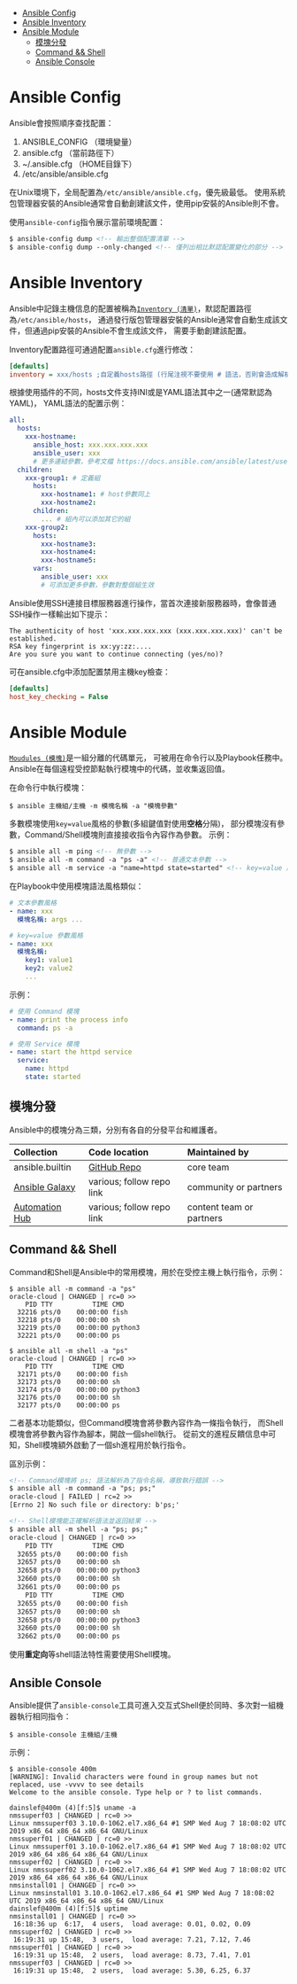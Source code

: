 <!-- TOC -->

- [Ansible Config](#ansible-config)
- [Ansible Inventory](#ansible-inventory)
- [Ansible Module](#ansible-module)
	- [模塊分發](#模塊分發)
	- [Command && Shell](#command--shell)
	- [Ansible Console](#ansible-console)

<!-- /TOC -->



# Ansible Config
Ansible會按照順序查找配置：

1. ANSIBLE_CONFIG （環境變量）
1. ansible.cfg （當前路徑下）
1. ~/.ansible.cfg （HOME目錄下）
1. /etc/ansible/ansible.cfg

在Unix環境下，全局配置為`/etc/ansible/ansible.cfg`，優先級最低。
使用系統包管理器安裝的Ansible通常會自動創建該文件，使用pip安裝的Ansible則不會。

使用`ansible-config`指令展示當前環境配置：

```html
$ ansible-config dump <!-- 輸出整個配置清單 -->
$ ansible-config dump --only-changed <!-- 僅列出相比默認配置變化的部分 -->
```



# Ansible Inventory
Ansible中記錄主機信息的配置被稱為[`Inventory (清單)`](https://docs.ansible.com/ansible/latest/user_guide/intro_inventory.html)，默認配置路徑為`/etc/ansible/hosts`，
通過發行版包管理器安裝的Ansible通常會自動生成該文件，但通過pip安裝的Ansible不會生成該文件，
需要手動創建該配置。

Inventory配置路徑可通過配置`ansible.cfg`進行修改：

```ini
[defaults]
inventory = xxx/hosts ;自定義hosts路徑 (行尾注視不要使用 # 語法，否則會造成解析出錯)
```

根據使用插件的不同，hosts文件支持INI或是YAML語法其中之一(通常默認為YAML)，
YAML語法的配置示例：

```yaml
all:
  hosts:
    xxx-hostname:
      ansible_host: xxx.xxx.xxx.xxx
      ansible_user: xxx
      # 更多連結參數，參考文檔 https://docs.ansible.com/ansible/latest/user_guide/intro_inventory.html#behavioral-parameters
  children:
    xxx-group1: # 定義組
      hosts:
        xxx-hostname1: # host參數同上
        xxx-hostname2:
      children:
        ... # 組內可以添加其它的組
    xxx-group2:
      hosts:
        xxx-hostname3:
        xxx-hostname4:
        xxx-hostname5:
      vars:
        ansible_user: xxx
        # 可添加更多參數，參數對整個組生效
```

Ansible使用SSH連接目標服務器進行操作，當首次連接新服務器時，會像普通SSH操作一樣輸出如下提示：

```
The authenticity of host 'xxx.xxx.xxx.xxx (xxx.xxx.xxx.xxx)' can't be established.
RSA key fingerprint is xx:yy:zz:....
Are you sure you want to continue connecting (yes/no)?
```

可在ansible.cfg中添加配置禁用主機key檢查：

```ini
[defaults]
host_key_checking = False
```



# Ansible Module
[`Moudules (模塊)`](https://docs.ansible.com/ansible/latest/user_guide/modules_intro.html)是一組分離的代碼單元，
可被用在命令行以及Playbook任務中。Ansible在每個遠程受控節點執行模塊中的代碼，並收集返回值。

在命令行中執行模塊：

```
$ ansible 主機組/主機 -m 模塊名稱 -a "模塊參數"
```

多數模塊使用`key=value`風格的參數(多組鍵值對使用**空格**分隔)，
部分模塊沒有參數，Command/Shell模塊則直接接收指令內容作為參數。
示例：

```html
$ ansible all -m ping <!-- 無參數 -->
$ ansible all -m command -a "ps -a" <!-- 普通文本參數 -->
$ ansible all -m service -a "name=httpd state=started" <!-- key=value 風格參數 -->
```

在Playbook中使用模塊語法風格類似：

```yaml
# 文本參數風格
- name: xxx
  模塊名稱: args ...

# key=value 參數風格
- name: xxx
  模塊名稱:
    key1: value1
    key2: value2
    ...
```

示例：

```yaml
# 使用 Command 模塊
- name: print the process info
  command: ps -a

# 使用 Service 模塊
- name: start the httpd service
  service:
    name: httpd
    state: started
```

## 模塊分發
Ansible中的模塊分為三類，分別有各自的分發平台和維護者。

| Collection | Code location | Maintained by |
| :- | :- | :- |
| ansible.builtin | [GitHub Repo](https://github.com/ansible/ansible/tree/devel/lib/ansible/modules) | core team |
| [Ansible Galaxy](https://galaxy.ansible.com) | various; follow repo link | community or partners |
| [Automation Hub](https://www.ansible.com/products/automation-hub) | various; follow repo link | content team or partners |

## Command && Shell
Command和Shell是Ansible中的常用模塊，用於在受控主機上執行指令，示例：

```
$ ansible all -m command -a "ps"
oracle-cloud | CHANGED | rc=0 >>
    PID TTY          TIME CMD
  32216 pts/0    00:00:00 fish
  32218 pts/0    00:00:00 sh
  32219 pts/0    00:00:00 python3
  32221 pts/0    00:00:00 ps

$ ansible all -m shell -a "ps"
oracle-cloud | CHANGED | rc=0 >>
    PID TTY          TIME CMD
  32171 pts/0    00:00:00 fish
  32173 pts/0    00:00:00 sh
  32174 pts/0    00:00:00 python3
  32176 pts/0    00:00:00 sh
  32177 pts/0    00:00:00 ps
```

二者基本功能類似，但Command模塊會將參數內容作為一條指令執行，
而Shell模塊會將參數內容作為腳本，開啟一個shell執行。
從前文的進程反饋信息中可知，Shell模塊額外啟動了一個sh進程用於執行指令。

區別示例：

```html
<!-- Command模塊將 ps; 語法解析為了指令名稱，導致執行錯誤 -->
$ ansible all -m command -a "ps; ps;"
oracle-cloud | FAILED | rc=2 >>
[Errno 2] No such file or directory: b'ps;'

<!-- Shell模塊能正確解析語法並返回結果 -->
$ ansible all -m shell -a "ps; ps;"
oracle-cloud | CHANGED | rc=0 >>
    PID TTY          TIME CMD
  32655 pts/0    00:00:00 fish
  32657 pts/0    00:00:00 sh
  32658 pts/0    00:00:00 python3
  32660 pts/0    00:00:00 sh
  32661 pts/0    00:00:00 ps
    PID TTY          TIME CMD
  32655 pts/0    00:00:00 fish
  32657 pts/0    00:00:00 sh
  32658 pts/0    00:00:00 python3
  32660 pts/0    00:00:00 sh
  32662 pts/0    00:00:00 ps
```

使用**重定向**等shell語法特性需要使用Shell模塊。

## Ansible Console
Ansible提供了`ansible-console`工具可進入交互式Shell便於同時、多次對一組機器執行相同指令：

```
$ ansible-console 主機組/主機
```

示例：

```
$ ansible-console 400m
[WARNING]: Invalid characters were found in group names but not replaced, use -vvvv to see details
Welcome to the ansible console. Type help or ? to list commands.

dainslef@400m (4)[f:5]$ uname -a
nmssuperf03 | CHANGED | rc=0 >>
Linux nmssuperf03 3.10.0-1062.el7.x86_64 #1 SMP Wed Aug 7 18:08:02 UTC 2019 x86_64 x86_64 x86_64 GNU/Linux
nmssuperf01 | CHANGED | rc=0 >>
Linux nmssuperf01 3.10.0-1062.el7.x86_64 #1 SMP Wed Aug 7 18:08:02 UTC 2019 x86_64 x86_64 x86_64 GNU/Linux
nmssuperf02 | CHANGED | rc=0 >>
Linux nmssuperf02 3.10.0-1062.el7.x86_64 #1 SMP Wed Aug 7 18:08:02 UTC 2019 x86_64 x86_64 x86_64 GNU/Linux
nmsinstall01 | CHANGED | rc=0 >>
Linux nmsinstall01 3.10.0-1062.el7.x86_64 #1 SMP Wed Aug 7 18:08:02 UTC 2019 x86_64 x86_64 x86_64 GNU/Linux
dainslef@400m (4)[f:5]$ uptime
nmsinstall01 | CHANGED | rc=0 >>
 16:18:36 up  6:17,  4 users,  load average: 0.01, 0.02, 0.09
nmssuperf02 | CHANGED | rc=0 >>
 16:19:31 up 15:48,  3 users,  load average: 7.21, 7.12, 7.46
nmssuperf01 | CHANGED | rc=0 >>
 16:19:31 up 15:48,  2 users,  load average: 8.73, 7.41, 7.01
nmssuperf03 | CHANGED | rc=0 >>
 16:19:31 up 15:48,  2 users,  load average: 5.30, 6.25, 6.37
```

